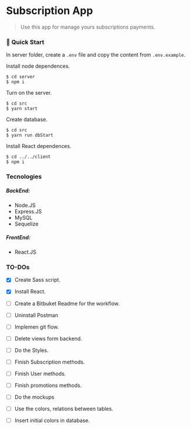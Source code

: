 # Subscription App

> Use this app for manage yours subscriptions payments.

### 🚀 Quick Start

In server folder, create a `.env` file and copy the content from `.env.example`.

Install node dependences.

```shell
$ cd server
$ npm i
```

Turn on the server.

```shell
$ cd src
$ yarn start
```

Create database.

```shell
$ cd src
$ yarn run dbStart
```

Install React dependences.

```shell
$ cd ../../client
$ npm i
```

### Tecnologies

##### BackEnd:

- Node.JS
- Express.JS
- MySQL
- Sequelize

##### FrontEnd:

- React.JS

### TO-DOs

- [x] Create Sass script.
- [x] Install React.
- [ ] Create a Bitbuket Readme for the workflow.
- [ ] Uninstall Postman
- [ ] Implemen git flow. 
- [ ] Delete views form backend.
- [ ] Do the Styles.
- [ ] Finish Subscription methods.
- [ ] Finish User methods.
- [ ] Finish promotions methods.
- [ ] Do the mockups
- [ ] Use the colors, relations between tables.
- [ ] Insert initial colors in database.


